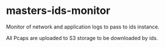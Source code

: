 # masters-ids-monitor
Monitor of network and application logs to pass to ids instance.

All Pcaps are uploaded to S3 storage to be downloaded by ids.
